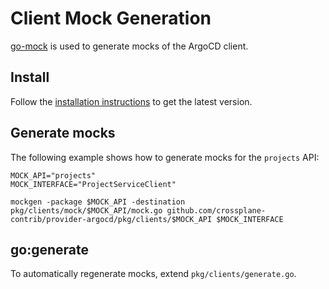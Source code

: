 # Client Mock Generation

[go-mock](https://github.com/golang/mock) is used to generate mocks of the ArgoCD client.

## Install

Follow the [installation instructions](https://github.com/golang/mock#installation) to get the latest version.

## Generate mocks

The following example shows how to generate mocks for the `projects` API:

    MOCK_API="projects"
    MOCK_INTERFACE="ProjectServiceClient"
    
    mockgen -package $MOCK_API -destination pkg/clients/mock/$MOCK_API/mock.go github.com/crossplane-contrib/provider-argocd/pkg/clients/$MOCK_API $MOCK_INTERFACE

## go:generate

To automatically regenerate mocks, extend `pkg/clients/generate.go`.
